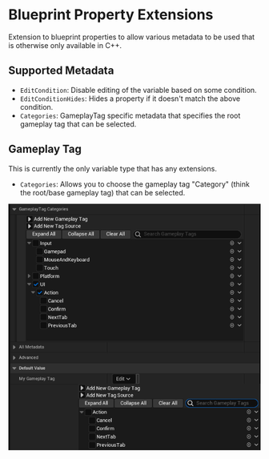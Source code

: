 # Blueprint Property Extensions
Extension to blueprint properties to allow various metadata to be used that is otherwise only available in C++.

## Supported Metadata
* `EditCondition`: Disable editing of the variable based on some condition.
* `EditConditionHides`: Hides a property if it doesn't match the above condition.
* `Categories`: GameplayTag specific metadata that specifies the root gameplay tag that can be selected.

## Gameplay Tag
This is currently the only variable type that has any extensions.
* `Categories`: Allows you to choose the gameplay tag "Category" (think the root/base gameplay tag) that can be selected.

![image](/Documentation/Example_GameplayTag.png)
